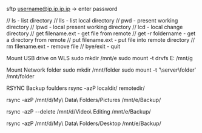 sftp username@ip.ip.ip.ip
-> enter password

// ls - list directory
// lls - list local directory
// pwd - present working directory
// lpwd - local present working directory
// lcd - local change directory
// get filename.ext - get file from remote
// get -r foldername - get a directory from remote
// put filename.ext - put file into remote directory
// rm filename.ext - remove file
// bye/exit - quit

Mount USB drive on WLS
sudo mkdir /mnt/e
sudo mount -t drvfs E: /mnt/g

Mount Network folder
sudo mkdir /mnt/folder
sudo mount -t '\\server\folder' /mnt/folder

RSYNC Backup foulders
rsync -azP localdir/ remotedir/

rsync -azP /mnt/d/My\ Data\ Folders/Pictures /mnt/e/Backup/

rsync -azP --delete /mnt/d/Video\ Editing /mnt/e/Backup/

rsync -azP /mnt/d/My\ Data\ Folders/Desktop /mnt/e/Backup/